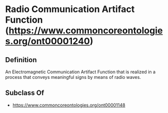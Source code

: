 # Radio Communication Artifact Function (https://www.commoncoreontologies.org/ont00001240)

## Definition
An Electromagnetic Communication Artifact Function that is realized in a process that conveys meaningful signs by means of radio waves.

## Subclass Of
- https://www.commoncoreontologies.org/ont00001148

